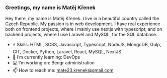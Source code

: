 ### Greetings, my name is Matěj Křenek

Hey there, my name is Matěj Křenek. I live in a beautiful country called the Czech Republic. My passion is in web development. I have real experience both on frontend projects, where I mainly use nextjs with typescript, and on backend projects, where I use Laravel and MySQL, for the SQL database.

- ⚡ Skills: HTML, SCSS, Javascript, Typescript, NodeJS, MongoDB, Gulp, GIT, Docker, Python, Laravel, React, MySQL, NextJS
- 🌱 I’m currently learning: DevOps 
- 💻 I’m working on: Bengr administration
- 📫 How to reach me: mate23.krenek@gmail.com 




